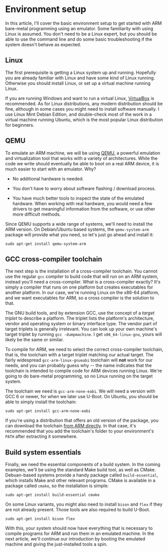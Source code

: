 # Environment setup

In this article, I'll cover the basic environment setup to get started with ARM bare-metal programming using an emulator. Some familiarity with using Linux is assumed. You don't need to be a Linux expert, but you should be able to use the command line and do some basic troubleshooting if the system doesn't behave as expected.

## Linux

The first prerequisite is getting a Linux system up and running. Hopefully you are already familiar with Linux and have some kind of Linux running. Otherwise you should install Linux, or set up a virtual machine running Linux.

If you are running Windows and want to run a virtual Linux, [VirtualBox](http://www.virtualbox.org) is recommended. As for Linux distributions, any modern distribution should be fine, although in some cases you might need to install software manually. I use Linux Mint Debian Edition, and double-check most of the work in a virtual machine running Ubuntu, which is the most popular Linux distribution for beginners. 

## QEMU

To emulate an ARM machine, we will be using [QEMU](http://www.qemu.org), a powerful emulation and virtualization tool that works with a variety of architectures. While the code we write should eventually be able to boot on a real ARM device, it is much easier to start with an emulator. Why?

* No additional hardware is needed.

* You don't have to worry about software flashing / download process.

* You have much better tools to inspect the state of the emulated hardware. When working with real hardware, you would need a few drivers to get meaningful information from the software, or use other more difficult methods.

Since QEMU supports a wide range of systems, we'll need to install the ARM version. On Debian/Ubuntu based systems, the `qemu-system-arm` package will provide what you need, so let's just go ahead and install it:

```
sudo apt-get install qemu-system-arm
```

## GCC cross-compiler toolchain

The next step is the installation of a cross-compiler toolchain. You cannot use the regular `gcc` compiler to build code that will run on an ARM system, instead you'll need a cross-compiler. What is a cross-compiler exactly? It's simply a compiler that runs on one platform but creates executables for another platform. In our case, we're running Linux on the x86-64 platform, and we want executables for ARM, so a cross compiler is the solution to that.

The GNU build tools, and by extension GCC, use the concept of a *target triplet* to describe a platform. The triplet lists the platform's architecture, vendor and operating system or binary interface type. The vendor part of target triplets is generally irrelevant. You can look up your own machine's target triplet by running `gcc -dumpmachine`. I get `x86_64-linux-gnu`, yours will likely be the same or similar.

To compile for ARM, we need to select the correct cross-compiler toolchain, that is, the toolchain with a target triplet matching our actual target. The fairly widespread `gcc-arm-linux-gnueabi` toolchain will **not** work for our needs, and you can probably guess why -- the name indicates that the toolchain is intended to compile code for ARM devices running Linux. We're going to do bare-metal programming, so no Linux running on the target system.

The toolchain we need is `gcc-arm-none-eabi`. We will need a version with GCC 6 or newer, for when we later use U-Boot. On Ubuntu, you should be able to simply install the toolchain:

```
sudo apt-get install gcc-arm-none-eabi
```

If you're using a distribution that offers an old version of the package, you can download the toolchain [from ARM directly](https://developer.arm.com/open-source/gnu-toolchain/gnu-rm/downloads). In that case, it's recommended that you add the toolchain's folder to your environment's `PATH` after extracting it somewhere.

## Build system essentials

Finally, we need the essential components of a build system. In the coming examples, we'll be using the standard Make build tool, as well as CMake. Debuan-based systems provide a handy package called `build-essential`, which installs Make and other relevant programs. CMake is available in a package called `cmake`, so the installation is simple:

```
sudo apt-get install build-essential cmake
```

On some Linux variants, you might also need to install `bison` and `flex` if they are not already present. Those tools are also required to build U-Boot.

```
sudo apt-get install bison flex
```

With this, your system should now have everything that is necessary to compile programs for ARM and run them in an emulated machine. In the next article, we'll continue our introduction by booting the emulated machine and giving the just-installed tools a spin.

